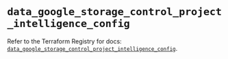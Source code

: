 # `data_google_storage_control_project_intelligence_config`

Refer to the Terraform Registry for docs: [`data_google_storage_control_project_intelligence_config`](https://registry.terraform.io/providers/hashicorp/google/6.27.0/docs/data-sources/storage_control_project_intelligence_config).

